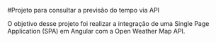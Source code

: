 #Projeto para consultar a previsão do tempo via API

O objetivo desse projeto foi realizar a integração de uma Single Page Application (SPA) em Angular com a Open Weather Map API. 

